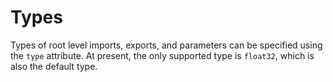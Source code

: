 # Types

Types of root level imports, exports, and parameters can be specified using the `type` attribute. At present, the only supported type is `float32`, which is also the default type.
